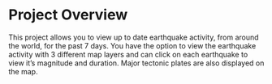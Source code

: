 # Project Overview

This project allows you to view up to date earthquake activity, from around the world, for the past 7 days. You have the option to view the earthquake activity with 3 different map layers and can click on each earthquake to view it’s magnitude and duration. Major tectonic plates are also displayed on the map.

